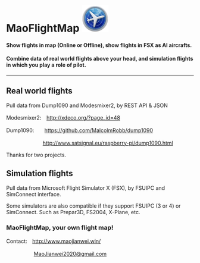 # MaoFlightMap ![MaoFlightMap](https://github.com/MaoJianwei/MaoFlightMap/raw/master/icon.jpg)

#### Show flights in map (Online or Offline), show flights in FSX as AI aircrafts.
#### Combine data of real world flights above your head, and simulation flights in which you play a role of pilot.

------------------------------------------------------------

## Real world flights

Pull data from Dump1090 and Modesmixer2, by REST API & JSON

Modesmixer2:　http://xdeco.org/?page_id=48

Dump1090:　　https://github.com/MalcolmRobb/dump1090

　　　　　　　http://www.satsignal.eu/raspberry-pi/dump1090.html
       
Thanks for two projects.

## Simulation flights

Pull data from Microsoft Flight Simulator X (FSX), by FSUIPC and SimConnect interface.

Some simulators are also compatible if they support FSUIPC (3 or 4) or SimConnect. Such as Prepar3D, FS2004, X-Plane, etc.

### MaoFlightMap, your own flight map!

Contact:　http://www.maojianwei.win/

　　　　　 MaoJianwei2020@gmail.com
